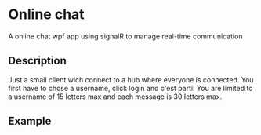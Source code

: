 # Online chat
A online chat wpf app using signalR to manage real-time communication

## Description

Just a small client wich connect to a hub where everyone is connected. You first have to chose a username, click login and c'est parti!
You are limited to a username of 15 letters max and each message is 30 letters max.

## Example

